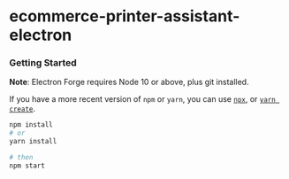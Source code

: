 # ecommerce-printer-assistant-electron

### Getting Started

**Note**: Electron Forge requires Node 10 or above, plus git installed.

If you have a more recent version of `npm` or `yarn`, you can use
[`npx`](https://medium.com/@maybekatz/introducing-npx-an-npm-package-runner-55f7d4bd282b),
or
[`yarn create`](https://yarnpkg.com/blog/2017/05/12/introducing-yarn/).

```bash
npm install
# or
yarn install

# then
npm start
```
